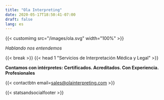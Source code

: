 ```yaml
---
title: "Ola Interpreting"
date: 2020-05-17T18:50:41-07:00
draft: false
lang: es
---
```


{{< customimg src="/images/ola.svg" width="100%" >}}

*Hablando nos entendemos*

{{< break >}}
{{< head 1 "Servicios de Interpretación Médica y Legal" >}}

**Contamos con intérpretes: Certificados. Acreditados. Con Experiencia. Profesionales**

{{< contactbtn email=sales@olainterpreting.com >}}

{{< statsandsocialfooter >}}
